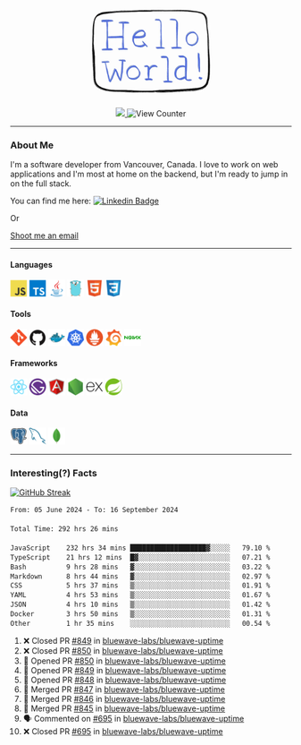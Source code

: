 <div align="center">
    <img src="./img/hello_world.webp" height="200px" width="">
    <div>
        <a href="https://www.linkedin.com/in/ajhollid">
            <img src="https://img.shields.io/badge/LinkedIn-blue"/>
        </a>
        <img src="https://komarev.com/ghpvc/?username=ajhollid&color=yellow" alt="View Counter">
    </div>
</div>

---

### About Me

I'm a software developer from Vancouver, Canada. I love to work on web applications and I'm most at home on the backend, but I'm ready to jump in on the full stack.

You can find me here: [![Linkedin Badge](https://img.shields.io/badge/-ajhollid-blue?style=flat&logo=Linkedin&logoColor=white)](https://www.linkedin.com/in/ajhollid)

Or

[Shoot me an email](mailto:ajhollid@gmail.com)

---

#### Languages

<div>
    <img src="./img/devicons/javascript-original.svg" width=30 height=30 alt="JavaScript">
    <img src="/img/devicons/typescript-original.svg" width=30 height=30 alt="TypeScript">
    <img src="./img/devicons/java-original.svg" width=30 height=30 alt="Java">
    <img src="./img/devicons/go-original.svg" width=30 height=30 alt="Golang">
    <img src="./img/devicons/html5-original.svg" width=30 height=30 alt="HTML 5">
    <img src="./img/devicons/css3-original.svg" width=30 height=30 alt="CSS 3">
</div>

#### Tools

<div>
    <img src="./img/devicons/git-original.svg" width=30 height=30 alt="Git">
    <img src="./img/devicons/github-original.svg" width=30 height=30 alt="Github">
    <img src="./img/devicons/docker-original.svg" width=30 
    height=30 alt="Docker">
    <img src="./img/devicons/kubernetes-original.svg" width=30 height=30 alt="K8">
    <img src="./img/devicons/prometheus-original.svg" width=30 height=30 alt="Prometheus">
    <img src="./img/devicons/grafana-original.svg" width=30 height=30 alt="Grafana">
    <img src="./img/devicons/nginx-original.svg" width=30 height=30 alt="Nginx">
</div>

#### Frameworks

<div>
    <img src="./img/devicons/react-original.svg" width=30 height=30 alt="React">
    <img src="./img/devicons/gatsby-original.svg" width=30 height=30 alt="Gatsby">
    <img src="./img/devicons/angularjs-original.svg" width=30 height=30 alt="AngularJS">
    <img src="./img/devicons/nodejs-original.svg" width=30 height=30 alt="NodeJS">
    <img src="./img/devicons/express-original.svg" width=30 height=30 alt="Express">
    <img src="./img/devicons/spring-original.svg" width=30 height=30 alt="Spring">
</div>

#### Data

<div>
    <img src="./img/devicons/postgresql-original.svg" width=30 height=30 alt="Postgresql">
    <img src="./img/devicons/mysql-original.svg" width=30 height=30 alt="Mysql">
    <img src="./img/devicons/mongodb-original.svg" width=30 height=30 alt="MongoDB">
</div>

---

### Interesting(?) Facts

[![GitHub Streak](http://github-readme-streak-stats.herokuapp.com?user=ajhollid)](https://git.io/streak-stats)

 <!--START_SECTION:waka-->

```txt
From: 05 June 2024 - To: 16 September 2024

Total Time: 292 hrs 26 mins

JavaScript    232 hrs 34 mins ███████████████████▓░░░░░   79.10 %
TypeScript    21 hrs 12 mins  █▓░░░░░░░░░░░░░░░░░░░░░░░   07.21 %
Bash          9 hrs 28 mins   ▓░░░░░░░░░░░░░░░░░░░░░░░░   03.22 %
Markdown      8 hrs 44 mins   ▓░░░░░░░░░░░░░░░░░░░░░░░░   02.97 %
CSS           5 hrs 37 mins   ▒░░░░░░░░░░░░░░░░░░░░░░░░   01.91 %
YAML          4 hrs 53 mins   ▒░░░░░░░░░░░░░░░░░░░░░░░░   01.67 %
JSON          4 hrs 10 mins   ▒░░░░░░░░░░░░░░░░░░░░░░░░   01.42 %
Docker        3 hrs 50 mins   ▒░░░░░░░░░░░░░░░░░░░░░░░░   01.31 %
Other         1 hr 35 mins    ░░░░░░░░░░░░░░░░░░░░░░░░░   00.54 %
```

<!--END_SECTION:waka-->


<!--START_SECTION:activity-->
1. ❌ Closed PR [#849](https://github.com/bluewave-labs/bluewave-uptime/pull/849) in [bluewave-labs/bluewave-uptime](https://github.com/bluewave-labs/bluewave-uptime)
2. ❌ Closed PR [#850](https://github.com/bluewave-labs/bluewave-uptime/pull/850) in [bluewave-labs/bluewave-uptime](https://github.com/bluewave-labs/bluewave-uptime)
3. 💪 Opened PR [#850](https://github.com/bluewave-labs/bluewave-uptime/pull/850) in [bluewave-labs/bluewave-uptime](https://github.com/bluewave-labs/bluewave-uptime)
4. 💪 Opened PR [#849](https://github.com/bluewave-labs/bluewave-uptime/pull/849) in [bluewave-labs/bluewave-uptime](https://github.com/bluewave-labs/bluewave-uptime)
5. 💪 Opened PR [#848](https://github.com/bluewave-labs/bluewave-uptime/pull/848) in [bluewave-labs/bluewave-uptime](https://github.com/bluewave-labs/bluewave-uptime)
6. 🎉 Merged PR [#847](https://github.com/bluewave-labs/bluewave-uptime/pull/847) in [bluewave-labs/bluewave-uptime](https://github.com/bluewave-labs/bluewave-uptime)
7. 🎉 Merged PR [#846](https://github.com/bluewave-labs/bluewave-uptime/pull/846) in [bluewave-labs/bluewave-uptime](https://github.com/bluewave-labs/bluewave-uptime)
8. 🎉 Merged PR [#845](https://github.com/bluewave-labs/bluewave-uptime/pull/845) in [bluewave-labs/bluewave-uptime](https://github.com/bluewave-labs/bluewave-uptime)
9. 🗣 Commented on [#695](https://github.com/bluewave-labs/bluewave-uptime/pull/695#issuecomment-2354365007) in [bluewave-labs/bluewave-uptime](https://github.com/bluewave-labs/bluewave-uptime)
10. ❌ Closed PR [#695](https://github.com/bluewave-labs/bluewave-uptime/pull/695) in [bluewave-labs/bluewave-uptime](https://github.com/bluewave-labs/bluewave-uptime)
<!--END_SECTION:activity-->
